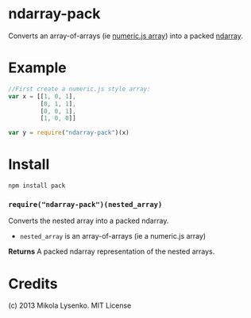 ndarray-pack
============
Converts an array-of-arrays (ie [numeric.js array](http://www.numericjs.com/)) into  a packed [ndarray](https://github.com/mikolalysenko/ndarray).

Example
=======
```javascript
//First create a numeric.js style array:
var x = [[1, 0, 1],
         [0, 1, 1],
         [0, 0, 1],
         [1, 0, 0]]

var y = require("ndarray-pack")(x)
```

Install
=======

    npm install pack

### `require("ndarray-pack")(nested_array)`
Converts the nested array into a packed ndarray.

* `nested_array` is an array-of-arrays (ie a numeric.js array)

**Returns** A packed ndarray representation of the nested arrays.

# Credits
(c) 2013 Mikola Lysenko. MIT License